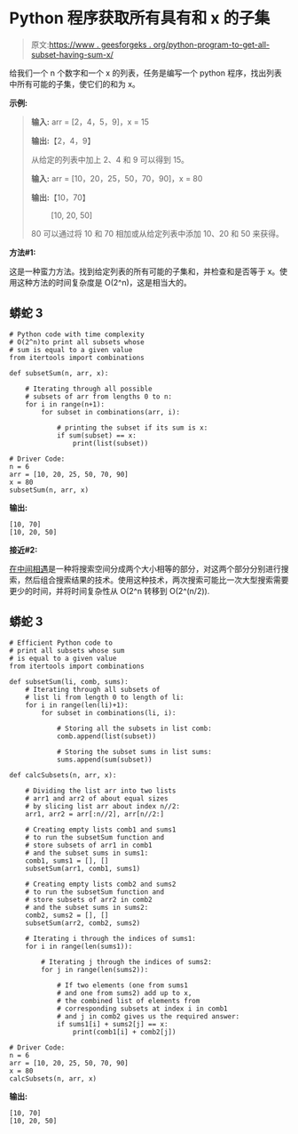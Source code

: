 # Python 程序获取所有具有和 x 的子集

> 原文:[https://www . geesforgeks . org/python-program-to-get-all-subset-having-sum-x/](https://www.geeksforgeeks.org/python-program-to-get-all-subsets-having-sum-x/)

给我们一个 n 个数字和一个 x 的列表，任务是编写一个 python 程序，找出列表中所有可能的子集，使它们的和为 x。

**示例:**

> **输入:** arr = [2，4，5，9]，x = 15
> 
> **输出:**【2，4，9】
> 
> 从给定的列表中加上 2、4 和 9 可以得到 15。
> 
> **输入:** arr = [10，20，25，50，70，90]，x = 80
> 
> **输出:**【10，70】
> 
>          [10, 20, 50]
> 
> 80 可以通过将 10 和 70 相加或从给定列表中添加 10、20 和 50 来获得。

**方法#1:**

这是一种蛮力方法。找到给定列表的所有可能的子集和，并检查和是否等于 x。使用这种方法的时间复杂度是 O(2^n)，这是相当大的。

## 蟒蛇 3

```
# Python code with time complexity
# O(2^n)to print all subsets whose
# sum is equal to a given value
from itertools import combinations

def subsetSum(n, arr, x):

    # Iterating through all possible
    # subsets of arr from lengths 0 to n:
    for i in range(n+1):
        for subset in combinations(arr, i):

            # printing the subset if its sum is x:
            if sum(subset) == x:
                print(list(subset))

# Driver Code:
n = 6
arr = [10, 20, 25, 50, 70, 90]
x = 80
subsetSum(n, arr, x)
```

**输出:**

```
[10, 70]
[10, 20, 50]
```

**接近#2:**

[在中间相遇](https://www.geeksforgeeks.org/meet-in-the-middle/)是一种将搜索空间分成两个大小相等的部分，对这两个部分分别进行搜索，然后组合搜索结果的技术。使用这种技术，两次搜索可能比一次大型搜索需要更少的时间，并将时间复杂性从 O(2^n 转移到 O(2^(n/2)).

## 蟒蛇 3

```
# Efficient Python code to
# print all subsets whose sum
# is equal to a given value
from itertools import combinations

def subsetSum(li, comb, sums):
    # Iterating through all subsets of
    # list li from length 0 to length of li:
    for i in range(len(li)+1):
        for subset in combinations(li, i):

            # Storing all the subsets in list comb:
            comb.append(list(subset))

            # Storing the subset sums in list sums:
            sums.append(sum(subset))

def calcSubsets(n, arr, x):

    # Dividing the list arr into two lists
    # arr1 and arr2 of about equal sizes
    # by slicing list arr about index n//2:
    arr1, arr2 = arr[:n//2], arr[n//2:]

    # Creating empty lists comb1 and sums1
    # to run the subsetSum function and
    # store subsets of arr1 in comb1
    # and the subset sums in sums1:
    comb1, sums1 = [], []
    subsetSum(arr1, comb1, sums1)

    # Creating empty lists comb2 and sums2
    # to run the subsetSum function and
    # store subsets of arr2 in comb2
    # and the subset sums in sums2:
    comb2, sums2 = [], []
    subsetSum(arr2, comb2, sums2)

    # Iterating i through the indices of sums1:
    for i in range(len(sums1)):

        # Iterating j through the indices of sums2:
        for j in range(len(sums2)):

            # If two elements (one from sums1
            # and one from sums2) add up to x,
            # the combined list of elements from
            # corresponding subsets at index i in comb1
            # and j in comb2 gives us the required answer:
            if sums1[i] + sums2[j] == x:
                print(comb1[i] + comb2[j])

# Driver Code:
n = 6
arr = [10, 20, 25, 50, 70, 90]
x = 80
calcSubsets(n, arr, x)
```

**输出:**

```
[10, 70]
[10, 20, 50]
```